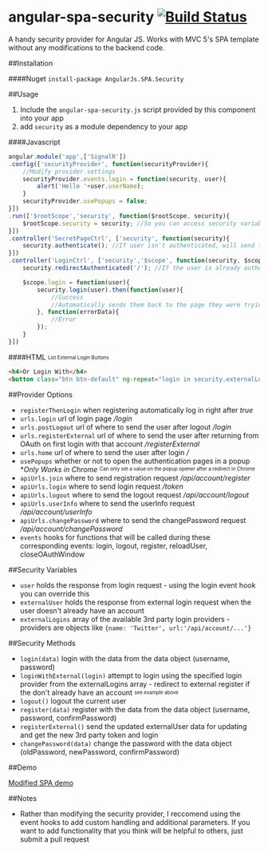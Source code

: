 angular-spa-security    [![Build Status](https://travis-ci.org/stuisme/angular-spa-security.svg?branch=master)](https://travis-ci.org/stuisme/angular-spa-security)
====================

A handy security provider for Angular JS. Works with MVC 5's SPA template without any modifications to the backend code.

##Installation

####Nuget
`install-package AngularJs.SPA.Security`

##Usage

1. Include the `angular-spa-security.js` script provided by this component into your app
2. add `security` as a module dependency to your app

####Javascript
```javascript
angular.module('app',['SignalR'])
.config(['securityProvider', function(securityProvider){
	//Modify provider settings
	securityProvider.events.login = function(security, user){
		alert('Hello '+user.userName);
	}
	securityProvider.usePopups = false;
}])
.run(['$rootScope','security', function($rootScope, security){
	$rootScope.security = security; //So you can access security variables and methods anywhere
}])
.controller('SecretPageCtrl', ['security', function(security){
	security.authenticate(); //If user isn't authenticated, will send them to the login page
}])
.controller('LoginCtrl', ['security','$scope', function(security, $scope){
	security.redirectAuthenticated('/'); //If the user is already authenticated, send them to the homepage

	$scope.login = function(user){
		security.login(user).then(function(user){
			//Success
			//Automatically sends them back to the page they were trying to access or the home page
		}, function(errorData){
			//Error
		});
	}
}])
```

####HTML <sub><sup>List External Login Buttons</sup></sub>
```html
<h4>Or Login With</h4>
<button class="btn btn-default" ng-repeat="login in security.externalLogins" ng-bind="login.name" ng-click="security.loginWithExternal(login)"></button>
```

##Provider Options

* `registerThenLogin` when registering automatically log in right after *true*
* `urls.login` url of login page */login*
* `urls.postLogout` url of where to send the user after logout */login*
* `urls.registerExternal` url of where to send the user after returning from OAuth on first login with that account */registerExternal*
* `urls.home` url of where to send the user after login */*
* `usePopups` whether or not to open the authentication pages in a popup **Only Works in Chrome* <sup><sub>Can only set a value on the popup opener after a redirect in Chrome</sub></sup>
* `apiUrls.join` where to send registration request */api/account/register*
* `apiUrls.login` where to send login request */token*
* `apiUrls.logout` where to send the logout request */api/account/logout*
* `apiUrls.userInfo` where to send the userInfo request */api/account/userInfo*
* `apiUrls.changePassword` where to send the changePassword request */api/account/changePassword*
* `events` hooks for functions that will be called during these corresponding events: login, logout, register, reloadUser, closeOAuthWindow

##Security Variables

* `user` holds the response from login request - using the login event hook you can override this
* `externalUser` holds the response from external login request when the user doesn't already have an account
* `externalLogins` array of the available 3rd party login providers - providers are objects like `{name: 'Twitter', url:'/api/account/...'}`

##Security Methods

* `login(data)` login with the data from the data object (username, password)
* `loginWithExternal(login)` attempt to login using the specified login provider from the externalLogins array - redirect to external register if the don't already have an account <sub><sup>see example above</sup></sub>
* `logout()` logout the current user
* `register(data)` register with the data from the data object (username, password, confirmPassword)
* `registerExternal()` send the updated externalUser data for updating and get the new 3rd party token and login
* `changePassword(data)` change the password with the data object (oldPassword, newPassword, confirmPassword)

##Demo

[Modified SPA demo](https://github.com/JustMaier/MVC5-SPA-Angular)

##Notes

* Rather than modifying the security provider, I reccomend using the event hooks to add custom handling and additional parameters. If you want to add functionality that you think will be helpful to others, just submit a pull request